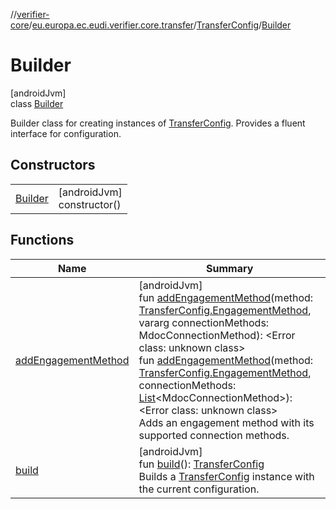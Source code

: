 //[verifier-core](../../../../index.md)/[eu.europa.ec.eudi.verifier.core.transfer](../../index.md)/[TransferConfig](../index.md)/[Builder](index.md)

# Builder

[androidJvm]\
class [Builder](index.md)

Builder class for creating instances of [TransferConfig](../index.md). Provides a fluent interface for configuration.

## Constructors

| | |
|---|---|
| [Builder](-builder.md) | [androidJvm]<br>constructor() |

## Functions

| Name | Summary |
|---|---|
| [addEngagementMethod](add-engagement-method.md) | [androidJvm]<br>fun [addEngagementMethod](add-engagement-method.md)(method: [TransferConfig.EngagementMethod](../-engagement-method/index.md), vararg connectionMethods: MdocConnectionMethod): &lt;Error class: unknown class&gt;<br>fun [addEngagementMethod](add-engagement-method.md)(method: [TransferConfig.EngagementMethod](../-engagement-method/index.md), connectionMethods: [List](https://kotlinlang.org/api/latest/jvm/stdlib/kotlin-stdlib/kotlin.collections/-list/index.html)&lt;MdocConnectionMethod&gt;): &lt;Error class: unknown class&gt;<br>Adds an engagement method with its supported connection methods. |
| [build](build.md) | [androidJvm]<br>fun [build](build.md)(): [TransferConfig](../index.md)<br>Builds a [TransferConfig](../index.md) instance with the current configuration. |
